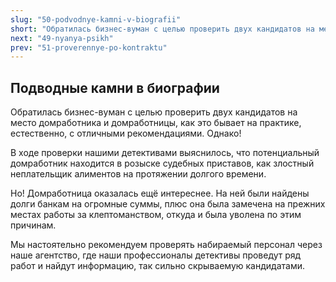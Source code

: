 ```yaml
---
slug: "50-podvodnye-kamni-v-biografii"
short: "Обратилась бизнес-вуман с целью проверить двух кандидатов на место домработника и домработницы, как это бывает на практике, естественно, с отличными рекомендациями. Однако!"
next: "49-nyanya-psikh"
prev: "51-proverennye-po-kontraktu"
---
```


## Подводные камни в биографии

Обратилась бизнес-вуман с целью проверить двух кандидатов на место домработника и домработницы, как это бывает на практике, естественно, с отличными рекомендациями. Однако!

В ходе проверки нашими детективами выяснилось, что потенциальный домработник находится в розыске судебных приставов, как злостный неплательщик алиментов на протяжении долгого времени.

Но! Домработница оказалась ещё интереснее. На ней были найдены долги банкам на огромные суммы, плюс она была замечена на прежних местах работы за клептоманством, откуда и была уволена по этим причинам.

Мы настоятельно рекомендуем проверять набираемый персонал через наше агентство, где наши профессионалы детективы проведут ряд работ и найдут информацию, так сильно скрываемую кандидатами.
